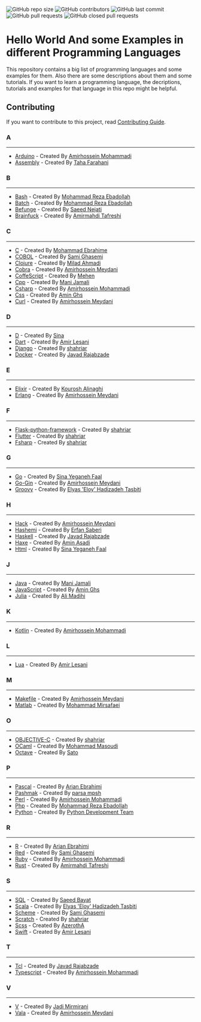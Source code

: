 <p>
<img alt="GitHub repo size" src="https://img.shields.io/github/repo-size/BlackIQ/Hello-World">
<img alt="GitHub contributors" src="https://img.shields.io/github/contributors/BlackIQ/Hello-World">
<img alt="GitHub last commit" src="https://img.shields.io/github/last-commit/BlackIQ/Hello-World">
<img alt="GitHub pull requests" src="https://img.shields.io/github/issues-pr/BlackIQ/Hello-World">
<img alt="GitHub closed pull requests" src="https://img.shields.io/github/issues-pr-closed/BlackIQ/Hello-World">
</p>

# Hello World And some Examples in different Programming Languages

This repository contains a big list of programming languages and some examples for them. Also there are some descriptions about them and some tutorials. If you want to learn a programming language, the decriptions, tutorials and examples for that language in this repo might be helpful.

## Contributing
If you want to contribute to this project, read [Contributing Guide](CONTRIBUTING.md).


### A

---

- [Arduino](/Arduino) - Created By [Amirhossein Mohammadi](https://github.com/BlackIQ)
- [Assembly](/Assembly) - Created By [Taha Farahani](https://github.com/tahacodes)


### B

---

- [Bash](/Bash) - Created By [Mohammad Reza Ebadollah](https://github.com/ebad84)
- [Batch](/Batch) - Created By [Mohammad Reza Ebadollah](https://github.com/ebad84)
- [Befunge](/Befunge) - Created By [Saeed Nejati](https://github.com/saeednj)
- [Brainfuck](/Brainfuck) - Created By [Amirmahdi Tafreshi](https://github.com/mr-tafreshi)


### C

---

- [C](/C) - Created By [Mohammad Ebrahime](https://github.com/moheb2000)
- [COBOL](/COBOL) - Created By [Sami Ghasemi](https://github.com/sami2020pro)
- [Clojure](/Clojure) - Created By [Milad Ahmadi](https://github.com/Mildroid)
- [Cobra](/Cobra) - Created By [Amirhossein Meydani](https://github.com/amireshoon)
- [CoffeScript](/CoffeScript) - Created By [Mehen](https://github.com/mehanalavimajd)
- [Cpp](/Cpp) - Created By [Mani Jamali](https://github.com/manijamali2003)
- [Csharp](/Csharp) - Created By [Amirhossein Mohammadi](https://github.com/BlackIQ)
- [Css](/Css) - Created By [Amin Ghs](https://github.com/aminghs)
- [Curl](/Curl) - Created By [Amirhossein Meydani](https://github.com/amireshoon)


### D

---

- [D](/D) - Created By [Sina](https://github.com/sina-devel)
- [Dart](/Dart) - Created By [Amir Lesani](https://github.com/xenups)
- [Django](/Django) - Created By [shahriar](https://github.com/shahriaarrr)
- [Docker](/Docker) - Created By [Javad Rajabzade](https://github.com/Ja7adR)


### E

---

- [Elixir](/Elixir) - Created By [Kourosh Alinaghi](https://github.com/KouroshAlinaghi)
- [Erlang](/Erlang) - Created By [Amirhossein Meydani](https://github.com/amireshoon)


### F

---

- [Flask-python-framework](/Flask-python-framework) - Created By [shahriar](https://github.com/shahriaarrr)
- [Flutter](/Flutter) - Created By [shahriar](https://github.com/shahriaarrr)
- [Fsharp](/Fsharp) - Created By [shahriar](https://github.com/shahriaarrr)


### G

---

- [Go](/Go) - Created By [Sina Yeganeh Faal](https://github.com/SinaYeganeh0-0)
- [Go-Gin](/Go-Gin) - Created By [Amirhossein Meydani](https://github.com/amireshoon)
- [Groovy](/Groovy) - Created By [Elyas 'Eloy' Hadizadeh Tasbiti](https://github.com/elyashadizadeh)


### H

---

- [Hack](/Hack) - Created By [Amirhossein Meydani](https://github.com/amireshoon)
- [Hashemi](/Hashemi) - Created By [Erfan Saberi](https://github.com/erfansaberi)
- [Haskell](/Haskell) - Created By [Javad Rajabzade](https://github.com/Ja7adR)
- [Haxe](/Haxe) - Created By [Amin Asadi](https://github.com/aminasadiam)
- [Html](/Html) - Created By [Sina Yeganeh Faal](https://github.com/SinaYeganeh0-0)


### J

---

- [Java](/Java) - Created By [Mani Jamali](https://github.com/manijamali2003)
- [JavaScript](/JavaScript) - Created By [Amin Ghs](https://github.com/aminghs)
- [Julia](/Julia) - Created By [Ali Madihi](https://github.com/mrunderline)


### K

---

- [Kotlin](/Kotlin) - Created By [Amirhossein Mohammadi](https://github.com/BlackIQ)


### L

---

- [Lua](/Lua) - Created By [Amir Lesani](https://github.com/xenups)


### M

---

- [Makefile](/Makefile) - Created By [Amirhossein Meydani](https://github.com/amireshoon)
- [Matlab](/Matlab) - Created By [Mohammad Mirsafaei](https://github.com/MohammadMirsafaei)


### O

---

- [OBJECTIVE-C](/OBJECTIVE-C) - Created By [shahriar](https://github.com/shahriaarrr)
- [OCaml](/OCaml) - Created By [Mohammad Masoudi](https://github.com/mmasoudih)
- [Octave](/Octave) - Created By [Sato](https://github.com/satocoder)


### P

---

- [Pascal](/Pascal) - Created By [Arian Ebrahimi](https://github.com/ribrea)
- [Pashmak](/Pashmak) - Created By [parsa mpsh](https://github.com/pashmaklang)
- [Perl](/Perl) - Created By [Amirhossein Mohammadi](https://github.com/BlackIQ)
- [Php](/Php) - Created By [Mohammad Reza Ebadollah](https://github.com/ebad84)
- [Python](/Python) - Created By [Python Development Team](https://python.org)


### R

---

- [R](/R) - Created By [Arian Ebrahimi](https://github.com/ribrea)
- [Red](/Red) - Created By [Sami Ghasemi](https://github.com/sami2020pro)
- [Ruby](/Ruby) - Created By [Amirhossein Mohammadi](https://github.com/BlackIQ)
- [Rust](/Rust) - Created By [Amirmahdi Tafreshi](https://github.com/mr-tafreshi)


### S

---

- [SQL](/SQL) - Created By [Saeed Bayat](https://github.com/01shadowalker01)
- [Scala](/Scala) - Created By [Elyas 'Eloy' Hadizadeh Tasbiti](https://github.com/elyashadizadeh)
- [Scheme](/Scheme) - Created By [Sami Ghasemi](https://github.com/sami2020pro)
- [Scratch](/Scratch) - Created By [shahriar](https://github.com/shahriaarrr)
- [Scss](/Scss) - Created By [AzerothA](https://github.com/AzerothA)
- [Swift](/Swift) - Created By [Amir Lesani](https://github.com/xenups)


### T

---

- [Tcl](/Tcl) - Created By [Javad Rajabzade](https://github.com/Ja7adR)
- [Typescript](/Typescript) - Created By [Amirhossein Mohammadi](https://github.com/BlackIQ)


### V

---

- [V](/V) - Created By [Jadi Mirmirani](https://github.com/jadijadi)
- [Vala](/Vala) - Created By [Amirhossein Meydani](https://github.com/amireshoon)
